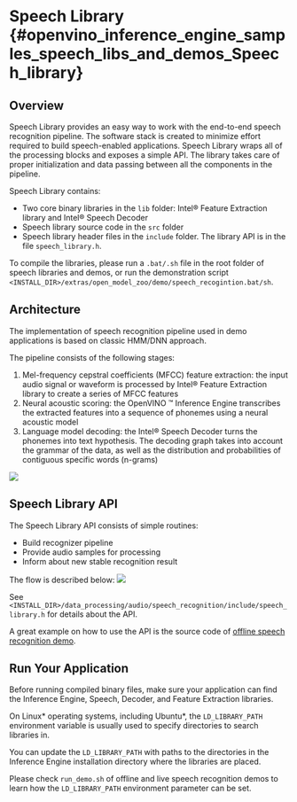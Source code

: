 # Speech Library {#openvino_inference_engine_samples_speech_libs_and_demos_Speech_library}

## Overview

Speech Library provides an easy way to work with the end-to-end speech recognition pipeline.
The software stack is created to minimize effort required to build speech-enabled applications.
Speech Library wraps all of the processing blocks and exposes a simple API. The library takes care of proper initialization and data passing between all the components in the pipeline.

Speech Library contains:

- Two core binary libraries in the `lib` folder: Intel&reg; Feature Extraction library and Intel&reg; Speech Decoder
- Speech library source code in the `src` folder
- Speech library header files in the `include` folder. The library API is in the file `speech_library.h`.

To compile the libraries, please run a `.bat/.sh` file in the root folder of speech libraries and demos, or run the demonstration script `<INSTALL_DIR>/extras/open_model_zoo/demo/speech_recogintion.bat/sh`. 

## Architecture

The implementation of speech recognition pipeline used in demo applications is based on classic HMM/DNN approach.

The pipeline consists of the following stages:

1. Mel-frequency cepstral coefficients (MFCC) feature extraction: the input audio signal or waveform is processed by Intel&reg; Feature Extraction library to create a series of MFCC features
2. Neural acoustic scoring: the OpenVINO &trade; Inference Engine transcribes the extracted features into a sequence of phonemes using a neural acoustic model
3. Language model decoding: the Intel&reg; Speech Decoder turns the phonemes into text hypothesis. The decoding graph takes into account the grammar of the data, as well as the distribution and probabilities of contiguous specific words (n-grams)

![](img/asr_pipeline.png)

## Speech Library API

The Speech Library API consists of simple routines:

* Build recognizer pipeline
* Provide audio samples for processing
* Inform about new stable recognition result

The flow is described below:
![](img/speech_library_api.png)

See `<INSTALL_DIR>/data_processing/audio/speech_recognition/include/speech_library.h` for details about the API.

A great example on how to use the API is the source code of [offline speech recognition demo](Offline_speech_recognition_demo.md).

## Run Your Application

Before running compiled binary files, make sure your application can find the Inference Engine, Speech, Decoder, and Feature Extraction libraries.

On Linux* operating systems, including Ubuntu*, the `LD_LIBRARY_PATH` environment variable is usually used to specify directories to search libraries in.

You can update the `LD_LIBRARY_PATH` with paths to the directories in the Inference Engine installation directory where the libraries are placed.

Please check `run_demo.sh` of offline and live speech recognition demos to learn how the `LD_LIBRARY_PATH` environment parameter can be set.
